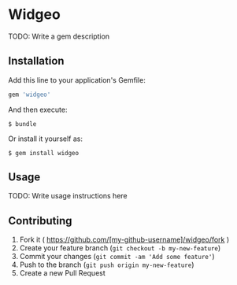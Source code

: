 # Widgeo

TODO: Write a gem description

## Installation

Add this line to your application's Gemfile:

```ruby
gem 'widgeo'
```

And then execute:

    $ bundle

Or install it yourself as:

    $ gem install widgeo

## Usage

TODO: Write usage instructions here

## Contributing

1. Fork it ( https://github.com/[my-github-username]/widgeo/fork )
2. Create your feature branch (`git checkout -b my-new-feature`)
3. Commit your changes (`git commit -am 'Add some feature'`)
4. Push to the branch (`git push origin my-new-feature`)
5. Create a new Pull Request
